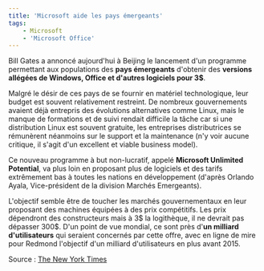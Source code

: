 ```yaml
---
title: 'Microsoft aide les pays émergeants'
tags:
    - Microsoft
    - 'Microsoft Office'
---
```


Bill Gates a annoncé aujourd'hui à Beijing le lancement d'un programme
permettant aux populations des **pays émergeants** d'obtenir des **versions
allégées de Windows, Office et d'autres logiciels pour 3\$**.

Malgré le désir de ces pays de se fournir en matériel technologique, leur budget
est souvent relativement restreint. De nombreux gouvernements avaient déjà
entrepris des évolutions alternatives comme Linux, mais le manque de formations
et de suivi rendait difficile la t&acirc;che car si une distribution Linux est
souvent gratuite, les entreprises distributrices se rémunèrent néanmoins sur le
support et la maintenance (n'y voir aucune critique, il s'agit d'un excellent et
viable business model).

Ce nouveau programme à but non-lucratif, appelé **Microsoft Unlimited
Potential**, va plus loin en proposant plus de logiciels et des tarifs
extrêmement bas à toutes les nations en développement (d'après Orlando Ayala,
Vice-président de la division Marchés Emergeants).

L'objectif semble être de toucher les marchés gouvernementaux en leur proposant
des machines équipées à des prix compétitifs. Les prix dépendront des
constructeurs mais à 3$ la logithèque, il ne devrait pas dépasser 300$. D'un
point de vue mondial, ce sont près d'**un milliard d'utilisateurs** qui seraient
concernés par cette offre, avec en ligne de mire pour Redmond l'objectif d'un
milliard d'utilisateurs en plus avant 2015.

Source :
[The New York Times](https://myaccount.nytimes.com/auth/login?URI=www-nc.nytimes.com/2007/04/19/technology/19soft.html&REFUSE_COOKIE_ERROR=SHOW_ERROR)

